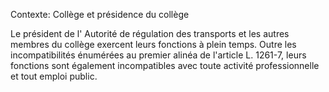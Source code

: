 Contexte: Collège et présidence du collège

Le président de l' Autorité de régulation des transports et les autres membres du collège exercent leurs fonctions à plein temps. Outre les incompatibilités énumérées au premier alinéa de l'article L. 1261-7, leurs fonctions sont également incompatibles avec toute activité professionnelle et tout emploi public.